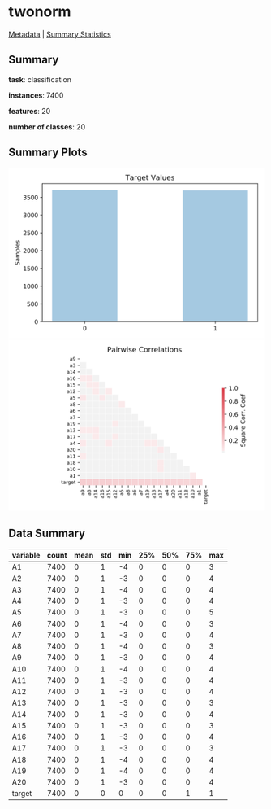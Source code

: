 # twonorm

[Metadata](metadata.yaml) | [Summary Statistics](summary_stats.csv)

## Summary

**task**: classification

**instances**: 7400

**features**: 20

**number of classes**: 20

## Summary Plots

![Labels](label.svg)
![Corr](corr.svg)

## Data Summary

|	variable	|	count	|	mean	|	std	|	min	|	25%	|	50%	|	75%	|	max|
| --- | --- | --- | --- | --- | --- | --- | --- | --- |
|	A1	|	7400	|	0	|	1	|	-4	|	0	|	0	|	0	|	3
|	A2	|	7400	|	0	|	1	|	-3	|	0	|	0	|	0	|	4
|	A3	|	7400	|	0	|	1	|	-4	|	0	|	0	|	0	|	4
|	A4	|	7400	|	0	|	1	|	-3	|	0	|	0	|	0	|	4
|	A5	|	7400	|	0	|	1	|	-3	|	0	|	0	|	0	|	5
|	A6	|	7400	|	0	|	1	|	-4	|	0	|	0	|	0	|	3
|	A7	|	7400	|	0	|	1	|	-3	|	0	|	0	|	0	|	4
|	A8	|	7400	|	0	|	1	|	-4	|	0	|	0	|	0	|	3
|	A9	|	7400	|	0	|	1	|	-3	|	0	|	0	|	0	|	4
|	A10	|	7400	|	0	|	1	|	-4	|	0	|	0	|	0	|	4
|	A11	|	7400	|	0	|	1	|	-3	|	0	|	0	|	0	|	4
|	A12	|	7400	|	0	|	1	|	-3	|	0	|	0	|	0	|	4
|	A13	|	7400	|	0	|	1	|	-3	|	0	|	0	|	0	|	3
|	A14	|	7400	|	0	|	1	|	-3	|	0	|	0	|	0	|	4
|	A15	|	7400	|	0	|	1	|	-3	|	0	|	0	|	0	|	3
|	A16	|	7400	|	0	|	1	|	-3	|	0	|	0	|	0	|	4
|	A17	|	7400	|	0	|	1	|	-3	|	0	|	0	|	0	|	3
|	A18	|	7400	|	0	|	1	|	-4	|	0	|	0	|	0	|	4
|	A19	|	7400	|	0	|	1	|	-4	|	0	|	0	|	0	|	4
|	A20	|	7400	|	0	|	1	|	-3	|	0	|	0	|	0	|	4
|	target	|	7400	|	0	|	0	|	0	|	0	|	0	|	1	|	1
